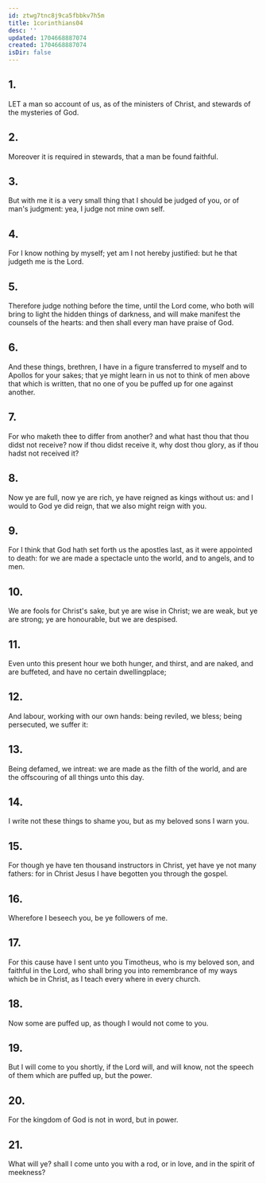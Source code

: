 ```yaml
---
id: ztwg7tnc8j9ca5fbbkv7h5m
title: 1corinthians04
desc: ''
updated: 1704668887074
created: 1704668887074
isDir: false
---
```

## 1.
LET a man so account of us, as of the ministers of Christ, and stewards of the mysteries of God.
## 2.
Moreover it is required in stewards, that a man be found faithful.
## 3.
But with me it is a very small thing that I should be judged of you, or of man's judgment: yea, I judge not mine own self.
## 4.
For I know nothing by myself; yet am I not hereby justified: but he that judgeth me is the Lord.
## 5.
Therefore judge nothing before the time, until the Lord come, who both will bring to light the hidden things of darkness, and will make manifest the counsels of the hearts: and then shall every man have praise of God.
## 6.
And these things, brethren, I have in a figure transferred to myself and to Apollos for your sakes; that ye might learn in us not to think of men above that which is written, that no one of you be puffed up for one against another.
## 7.
For who maketh thee to differ from another? and what hast thou that thou didst not receive? now if thou didst receive it, why dost thou glory, as if thou hadst not received it?
## 8.
Now ye are full, now ye are rich, ye have reigned as kings without us: and I would to God ye did reign, that we also might reign with you.
## 9.
For I think that God hath set forth us the apostles last, as it were appointed to death: for we are made a spectacle unto the world, and to angels, and to men.
## 10.
We are fools for Christ's sake, but ye are wise in Christ; we are weak, but ye are strong; ye are honourable, but we are despised.
## 11.
Even unto this present hour we both hunger, and thirst, and are naked, and are buffeted, and have no certain dwellingplace;
## 12.
And labour, working with our own hands: being reviled, we bless; being persecuted, we suffer it:
## 13.
Being defamed, we intreat: we are made as the filth of the world, and are the offscouring of all things unto this day.
## 14.
I write not these things to shame you, but as my beloved sons I warn you.
## 15.
For though ye have ten thousand instructors in Christ, yet have ye not many fathers: for in Christ Jesus I have begotten you through the gospel.
## 16.
Wherefore I beseech you, be ye followers of me.
## 17.
For this cause have I sent unto you Timotheus, who is my beloved son, and faithful in the Lord, who shall bring you into remembrance of my ways which be in Christ, as I teach every where in every church.
## 18.
Now some are puffed up, as though I would not come to you.
## 19.
But I will come to you shortly, if the Lord will, and will know, not the speech of them which are puffed up, but the power.
## 20.
For the kingdom of God is not in word, but in power.
## 21.
What will ye? shall I come unto you with a rod, or in love, and in the spirit of meekness?

